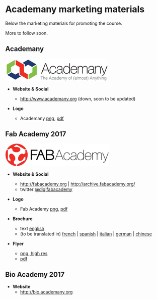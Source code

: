 

# Academany marketing materials

Below the marketing materials for promoting the course.

More to follow soon.

## Academany

![png](./fabacademy2017/logo/academany_small.png)

- **Website & Social**
  - http://www.academany.org (down, soon to be updated)
  
- **Logo**
  - Academany [png](./fabacademy2017/logo/academany.png), [pdf](./fabacademy2017/logo/academany.pdf)

## Fab Academy 2017

![png](./fabacademy2017/logo/fabacademy_small.png)

- **Website & Social**
  - http://fabacademy.org | http://archive.fabacademy.org/
  - twitter [@digifabacademy](https://twitter.com/digifabacademy)

- **Logo**
  - Fab Academy [png](./fabacademy2017/logo/fabacademy.png), [pdf](./fabacademy2017/logo/fabacademy.pdf)
  
- **Brochure**
  - text [english](./fabacademy2017/brochure/index.md) 
  - (to be translated in) [french](./fabacademy2017/brochure/fr.md) | [spanish](./fabacademy2017/brochure/es.md) | [italian](./fabacademy2017/brochure/it.md) | [german](./fabacademy2017/brochure/de.md) | [chinese](./fabacademy2017/brochure/cn.md)

- **Flyer**
  - [png, high res](./fabacademy2017/flyer/flyer.png)
  - [pdf](./fabacademy2017/flyer/flyer.pdf)
  
## Bio Academy 2017

- **Website**
  - http://bio.academany.org  

